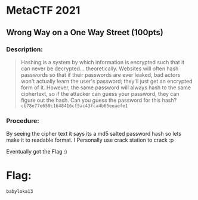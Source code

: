 # MetaCTF 2021

## Wrong Way on a One Way Street (100pts)

### Description: 

>Hashing is a system by which information is encrypted such that it can never be decrypted... theoretically. Websites will often hash passwords so that if their passwords are ever leaked, bad actors won't actually learn the user's password; they'll just get an encrypted form of it. However, the same password will always hash to the same ciphertext, so if the attacker can guess your password, they can figure out the hash. Can you guess the password for this hash? `cb78e77e659c1648416cf5ac43fca4b65eeaefe1`

### Procedure:

By seeing the cipher text it says its a md5 salted password hash so lets make it to readable format. I Personally use crack station to crack :p 

Eventually got the Flag :)

# Flag:

```
babyloka13
```
